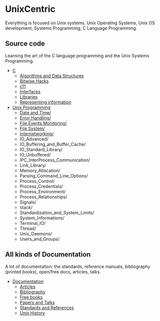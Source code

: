 # UnixCentric

Everything is focused on Unix systems. Unix Operating Systems,
Unix OS development, Systems Programming, C Language Programming.

## Source code

Learning the art of the C language programming and the Unix Systems Programming.

* [C](src/C/)
  * [Algorithms and Data Structures](src/C/Algorithms_and_Data_Structures/)
  * [Bitwise Hacks](src/C/bitwise_hacks/)
  * [c11](src/C/c11_language/)
  * [Interfaces](src/C/interfaces/)
  * [Libraries](src/C/libraries/)
  * [Representing information](src/C/representing_information/)
* [Unix Programming](src/Unix_Programming)
  * [Date and Time/](src/Unix_Programming/Date_and_Time)
  * [Error Handling/](src/Unix_Programming/Error_Handling)
  * [File Events Monitoring/](src/Unix_Programming/File_Events_Monitoring)
  * [File System/](src/Unix_Programming/File_System)
  * [Internetworking/](src/Unix_Programming/Internetworking)
  * IO_Advanced/
  * IO_Buffering_and_Buffer_Cache/
  * IO_Standard_Library/
  * IO_Unbuffered/
  * IPC_InterProcess_Communication/
  * Link_Library/
  * Memory_Allocation/
  * Parsing_Command_Line_Options/
  * Process_Control/
  * Process_Credentials/
  * Process_Environment/
  * Process_Relationships/
  * Signals/
  * stack/
  * Standardization_and_System_Limits/
  * System_Informations/
  * Terminal_IO/
  * Thread/
  * Unix_Daemons/
  * Users_and_Groups/


## All kinds of Documentation

A lot of documentation: the standards, reference manuals, bibliography 
(printed books), open/free docs, articles, talks.

* [Documentation](doc/)
  * [Articles](doc/articles.md)
  * [Bibliography](doc/biblio.md)
  * [Free books](doc/free_books.md)
  * [Papers and Talks](doc/papers_talks.md)
  * [Standards and References](doc/stds_and_refs.md)
  * [Unix History](doc/unix_history.md)
